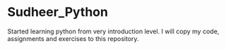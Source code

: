 # Sudheer_Python
Started learning python from very introduction level. I will copy my code, assignments and exercises to this repository.
